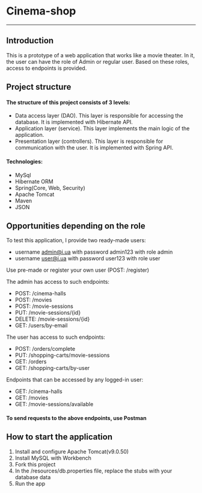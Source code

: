 # Cinema-shop
___

## Introduction

This is a prototype of a web application that works like a movie theater.
In it, the user can have the role of Admin or regular user.
Based on these roles, access to endpoints is provided.

## Project structure

#### The structure of this project consists of 3 levels:
* Data access layer (DAO). This layer is responsible for accessing the database. It is implemented with Hibernate API.
* Application layer (service). This layer implements the main logic of the application.
* Presentation layer (controllers). This layer is responsible for communication with the user. It is implemented with Spring API.

#### Technologies:
* MySql
* Hibernate ORM
* Spring(Core, Web, Security)
* Apache Tomcat
* Maven
* JSON
## Opportunities depending on the role
To test this application, I provide two ready-made users:
* username admin@i.ua with password admin123 with role admin
* username user@i.ua with password user123 with role user

Use pre-made or register your own user (POST: /register)

The admin has access to such endpoints:
* POST: /cinema-halls
* POST: /movies
* POST: /movie-sessions
* PUT: /movie-sessions/{id}
* DELETE: /movie-sessions/{id}
* GET: /users/by-email

The user has access to such endpoints:
* POST: /orders/complete
* PUT: /shopping-carts/movie-sessions
* GET: /orders
* GET: /shopping-carts/by-user

Endpoints that can be accessed by any logged-in user:
* GET: /cinema-halls
* GET: /movies
* GET: /movie-sessions/available

#### To send requests to the above endpoints, use Postman

## How to start the application

1. Install and configure Apache Tomcat(v9.0.50)
2. Install MySQL with Workbench
3. Fork this project
4. In the /resources/db.properties file, replace the stubs with your database data
5. Run the app

